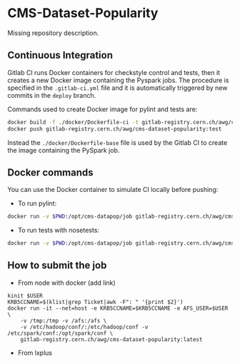# CMS-Dataset-Popularity

Missing repository description.

## Continuous Integration

Gitlab CI runs Docker containers for checkstyle control and tests, then it creates a new Docker image containing the Pyspark jobs.  The procedure is specified in the ``.gitlab-ci.yml`` file and it is automatically triggered by new commits in the ``deploy`` branch.

Commands used to create Docker image for pylint and tests are:

```bash
docker build -f ./docker/Dockerfile-ci -t gitlab-registry.cern.ch/awg/cms-dataset-popularity:test .
docker push gitlab-registry.cern.ch/awg/cms-dataset-popularity:test
```

Instead the ``./docker/Dockerfile-base`` file is used by the Gitlab CI to create the image containing the PySpark job.

## Docker commands

You can use the Docker container to simulate CI locally before pushing:

* To run pylint:

```bash
docker run -v $PWD:/opt/cms-datapop/job gitlab-registry.cern.ch/awg/cms-dataset-popularity:test ../pyenv/bin/pylint --rcfile=conf/.rcfile src/main.py src/spark/util.py src/datapop/phedex.py
```

* To run tests with nosetests:

```bash
docker run -v $PWD:/opt/cms-datapop/job gitlab-registry.cern.ch/awg/cms-dataset-popularity:test ../pyenv/bin/nosetests -v -s tests/main.py
```

## How to submit the job

* From node with docker (add link)

```
kinit $USER
KRB5CCNAME=$(klist|grep Ticket|awk -F": " '{print $2}')
docker run -it --net=host -e KRB5CCNAME=$KRB5CCNAME -e AFS_USER=$USER \
    -v /tmp:/tmp -v /afs:/afs \
    -v /etc/hadoop/conf/:/etc/hadoop/conf -v /etc/spark/conf:/opt/spark/conf \
    gitlab-registry.cern.ch/awg/cms-dataset-popularity:latest
```

* From lxplus
